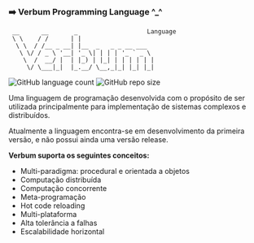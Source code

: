 ### :arrow_right: Verbum Programming Language ^_^

```
 __      __       _                   Language
 \ \    / /      | |                    
  \ \  / /__ _ __| |__  _   _ _ __ ___  
   \ \/ / _ \ '__| '_ \| | | | '_ ` _ \ 
    \  /  __/ |  | |_) | |_| | | | | | |
     \/ \___|_|  |_.__/ \__,_|_| |_| |_|
```

![GitHub language count](https://img.shields.io/github/languages/count/melchisedech333/verbum-language?style=for-the-badge)
![GitHub repo size](https://img.shields.io/github/repo-size/melchisedech333/verbum-language?style=for-the-badge)

Uma linguagem de programação desenvolvida com o propósito de ser utilizada principalmente para implementação de sistemas complexos e distribuídos.

Atualmente a linguagem encontra-se em desenvolvimento da primeira versão, e não possui ainda uma versão release.

<b>Verbum suporta os seguintes conceitos:</b>

- Multi-paradigma: procedural e orientada a objetos
- Computação distribuída
- Computação concorrente
- Meta-programação
- Hot code reloading
- Multi-plataforma
- Alta tolerância a falhas
- Escalabilidade horizontal


